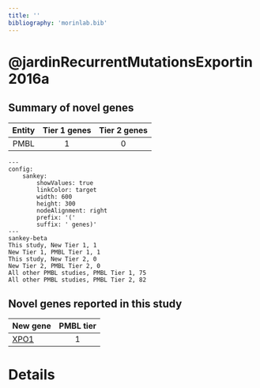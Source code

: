 ```yaml
---
title: ''
bibliography: 'morinlab.bib'
---
```


# @jardinRecurrentMutationsExportin2016a
## Summary of novel genes

|Entity| Tier 1 genes| Tier 2 genes|
|:-:|:-:|:-:|
|PMBL|1|0|
```mermaid
---
config:
    sankey:
        showValues: true
        linkColor: target
        width: 600
        height: 300
        nodeAlignment: right
        prefix: '('
        suffix: ' genes)'
---
sankey-beta
This study, New Tier 1, 1
New Tier 1, PMBL Tier 1, 1
This study, New Tier 2, 0
New Tier 2, PMBL Tier 2, 0
All other PMBL studies, PMBL Tier 1, 75
All other PMBL studies, PMBL Tier 2, 82
```


## Novel genes reported in this study

|New gene|PMBL tier|
|:-|:-:|
|[XPO1](XPO1)|1 |

# Details

